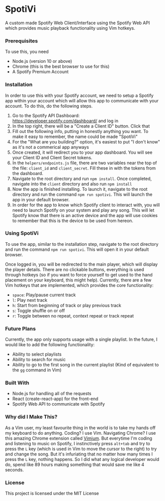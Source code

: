 # SpotiVi

A custom made Spotify Web Client/Interface using the Spotify Web API which provides music playback functionality using Vim hotkeys.

### Prerequisites
To use this, you need
* Node.js (version 10 or above)
* Chrome (this is the best browser to use for this)
* A Spotify Premium Account

### Installation
In order to use this with your Spotify account, we need to setup a Spotify app within your account which will allow this app to communicate with your account. To do this, do the following steps.
1. Go to the Spotify API Dashboard: https://developer.spotify.com/dashboard/ and log in
2. In the top right, there will be a "Create a Client ID" button. Click that
3. Fill out the following info, putting in honestly anything you want. To make it easy to remember, the name could be made "SpotiVi"
4. For the "What are you building?" option, it's easiest to put "I don't know" as it's not a commerical app anyways
5. Once created, it will redirect you to your app dashboard. You will see your Client ID and Client Secret tokens. 
6. In the `helpers/endpoints.js` file, there are two variables near the top of the file: `client_id` and  `client_secret`. Fill these in with the tokens from the dashboard.
7. Navigate to the root directory and run `npm install`. Once completed, navigate into the `client` directory and also run `npm install`
8. Now the app is finished installing. To launch it, navigate to the root directory and run the command `npm run spotivi`. This will launch the app in your default browser.
9. In order for the app to know which Spotify client to interact with, you will need to launch Spotify on your system and play any song. This will let Spotify know that there is an active device and the app will use cookies to remember that this is the device to be used from hereon. 

### Using SpotiVi
To use the app, similar to the installation step, navigate to the root directory and run the command `npm run spotivi`. This will open it in your default browser.

Once logged in, you will be redirected to the main player, which will display the player details. There are no clickable buttons, everything is used through hotkeys (so if you want to force yourself to get used to the hand placement on your keyboard, this might help). Currently, there are a few Vim hotkeys that are implemented, which provides the core functionality:
* `space`: Play/pause current track
* `l`: Play next track
* `h`: Start from beginning of track or play previous track
* `s`: Toggle shuffle on or off
* `r`: Toggle between no repeat, context repeat or track repeat

### Future Plans
Currently, the app only supports usage with a single playlist. In the future, I would like to add the following functionality:
* Ability to select playlists
* Ability to search for music
* Ability to go to the first song in the current playlist (Kind of equivalent to the `gg` command in Vim)

### Built With
* Node.js for handling all of the requests
* React (create-react-app) for the front-end
* Spotify Web API to communicate with Spotify

### Why did I Make This?
As a Vim user, my least favourite thing in the world is to take my hands off my keyboard to do anything. Coding? I use Vim. Navigating Chrome? I use this amazing Chrome extension called [Vimium](https://chrome.google.com/webstore/detail/vimium/dbepggeogbaibhgnhhndojpepiihcmeb?hl=en). But everytime I'm coding and listening to music on Spotify, I instinctively press `alt+tab` and try to press the `L` key (which is used in Vim to move the cursor to the right) to try and change the song. But it's infuriating that no matter how many times I press the `L` key, nothing happens. So I did what any logical developer would do, spend like 89 hours making something that would save me like 4 seconds.

### License
This project is licensed under the MIT License
